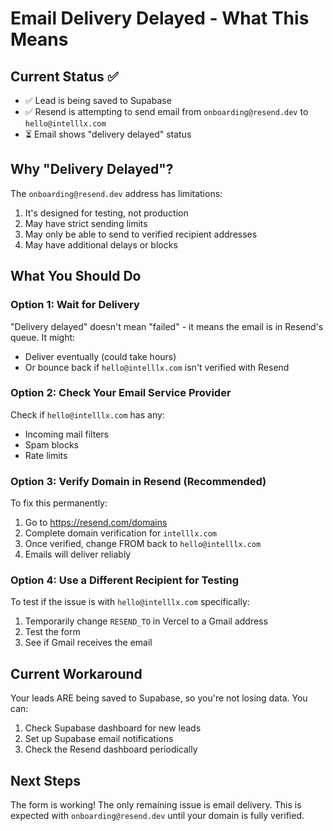 # Email Delivery Delayed - What This Means

## Current Status ✅
- ✅ Lead is being saved to Supabase
- ✅ Resend is attempting to send email from `onboarding@resend.dev` to `hello@intelllx.com`
- ⏳ Email shows "delivery delayed" status

## Why "Delivery Delayed"?

The `onboarding@resend.dev` address has limitations:
1. It's designed for testing, not production
2. May have strict sending limits
3. May only be able to send to verified recipient addresses
4. May have additional delays or blocks

## What You Should Do

### Option 1: Wait for Delivery
"Delivery delayed" doesn't mean "failed" - it means the email is in Resend's queue. It might:
- Deliver eventually (could take hours)
- Or bounce back if `hello@intelllx.com` isn't verified with Resend

### Option 2: Check Your Email Service Provider
Check if `hello@intelllx.com` has any:
- Incoming mail filters
- Spam blocks
- Rate limits

### Option 3: Verify Domain in Resend (Recommended)
To fix this permanently:
1. Go to https://resend.com/domains
2. Complete domain verification for `intelllx.com`
3. Once verified, change FROM back to `hello@intelllx.com`
4. Emails will deliver reliably

### Option 4: Use a Different Recipient for Testing
To test if the issue is with `hello@intelllx.com` specifically:
1. Temporarily change `RESEND_TO` in Vercel to a Gmail address
2. Test the form
3. See if Gmail receives the email

## Current Workaround

Your leads ARE being saved to Supabase, so you're not losing data. You can:
1. Check Supabase dashboard for new leads
2. Set up Supabase email notifications
3. Check the Resend dashboard periodically

## Next Steps

The form is working! The only remaining issue is email delivery. This is expected with `onboarding@resend.dev` until your domain is fully verified.

